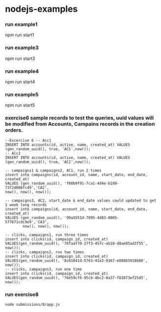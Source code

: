 # nodejs-examples

### run example1
npm run start1

### run example3
npm run start3

### run example4
npm run start4

### run example5
npm run start5

### exercise6 sample records to test the queries, uuid values will be modified from Accounts, Campains records in the creation orders.
```
--Excercise 6 -- Acc1
INSERT INTO accounts(id, active, name, created_at) VALUES (gen_random_uuid(), true, 'AC1',now());
-- Acc2
INSERT INTO accounts(id, active, name, created_at) VALUES (gen_random_uuid(), true, 'AC2',now());

-- campaigns1 & campaigns2, AC1, run 2 times
insert into campaigns(id, account_id, name, start_date, end_date, created_at)
VALUES (gen_random_uuid(), 'f08b9f91-7ca1-4d4e-b180-73f2d008fc49','CA2',
now(), now(), now());

-- campaigns3, AC2, start_date & end_date values could updated to get 1 week long records
insert into campaigns(id, account_id, name, start_date, end_date, created_at)
VALUES (gen_random_uuid(), '99a5551d-7895-4d83-8005-577671cdc9e9','CA3',
        now(), now(), now());

-- clicks, campaigns1, run three times
insert into clicks(id, campaign_id, created_at)
VALUES(gen_random_uuid(), '76faaf70-27f3-457c-ab18-d8ae05ad3f55', now());
-- clicks, campaigns2, run two times
insert into clicks(id, campaign_id, created_at)
VALUES(gen_random_uuid(), '8c61641d-5763-41a3-9167-e08865918b80', now());
-- clicks, campaigns3, run one time
insert into clicks(id, campaign_id, created_at)
VALUES(gen_random_uuid(), '76e59cf6-95cb-4bc2-8a37-f81073ef25d5', now());
```

### run exercise8 
`node submissions/8/app.js`
